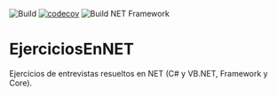 ![Build](https://github.com/rpgrca/EjerciciosEnNET/workflows/Build/badge.svg?branch=main) [![codecov](https://codecov.io/gh/rpgrca/EjerciciosEnNET/branch/main/graph/badge.svg?token=Z5Y4J7M71A)](https://codecov.io/gh/rpgrca/EjerciciosEnNET)
![Build NET Framework](https://github.com/rpgrca/EjerciciosEnNET/workflows/Build%20NET%20Framework/badge.svg)
# EjerciciosEnNET

Ejercicios de entrevistas resueltos en NET (C# y VB.NET, Framework y Core).
